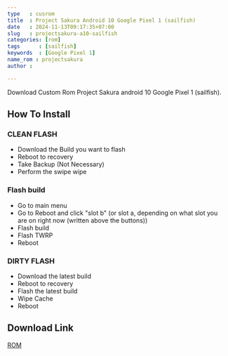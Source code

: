 ```yaml
---
type   : cusrom
title  : Project Sakura Android 10 Google Pixel 1 (sailfish)
date   : 2024-11-13T09:17:35+07:00
slug   : projectsakura-a10-sailfish
categories: [rom]
tags      : [sailfish]
keywords  : [Google Pixel 1]
name_rom : projectsakura
author :

---
```


Download Custom Rom Project Sakura android 10 Google Pixel 1 (sailfish).

## How To Install
### CLEAN FLASH
- Download the Build you want to flash
- Reboot to recovery
- Take Backup (Not Necessary)
- Perform the swipe wipe

### Flash build
- Go to main menu
- Go to Reboot and click "slot b" (or slot a, depending on what slot you are on right now (written above the buttons))
- Flash build
- Flash TWRP
- Reboot

### DIRTY FLASH
- Download the latest build
- Reboot to recovery
- Flash the latest build
- Wipe Cache
- Reboot


## Download Link

[ROM](https://sourceforge.net/projects/projectsakura/files/sailfish/)

